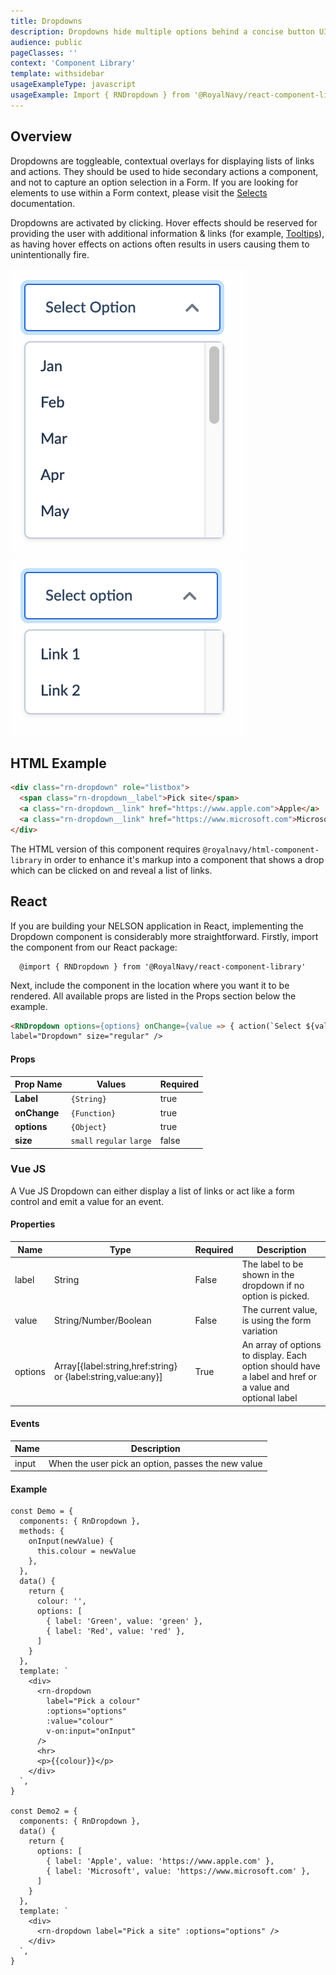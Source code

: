 ```yaml
---
title: Dropdowns
description: Dropdowns hide multiple options behind a concise button UI.
audience: public
pageClasses: ''
context: 'Component Library'
template: withsidebar
usageExampleType: javascript
usageExample: Import { RNDropdown } from '@RoyalNavy/react-component-library'
---
```


## Overview

Dropdowns are toggleable, contextual overlays for displaying lists of links and actions. They should be used to hide secondary actions a component, and not to capture an option selection in a Form. If you are looking for elements to use within a Form context, please visit the [Selects](/Develop/Components/Selects) documentation.

Dropdowns are activated by clicking. Hover effects should be reserved for providing the user with additional information & links (for example, [Tooltips](/Develop/Components/Tooltips)), as having hover effects on actions often results in users causing them to unintentionally fire.

![Toggle example](images/drop1.png)
![Toggle example](images/drop2.png)

## HTML Example

```html
<div class="rn-dropdown" role="listbox">
  <span class="rn-dropdown__label">Pick site</span>
  <a class="rn-dropdown__link" href="https://www.apple.com">Apple</a>
  <a class="rn-dropdown__link" href="https://www.microsoft.com">Microsoft</a>
</div>
```

The HTML version of this component requires `@royalnavy/html-component-library` in order to enhance it's markup into a component that shows a drop which can be clicked on and reveal a list of links.

## React

If you are building your NELSON application in React, implementing the Dropdown component is considerably more straightforward. Firstly, import the component from our React package:

```
  @import { RNDropdown } from '@RoyalNavy/react-component-library'
```

Next, include the component in the location where you want it to be rendered. All available props are listed in the Props section below the example.

```html
<RNDropdown options={options} onChange={value => { action(`Select ${value}`) }}
label="Dropdown" size="regular" />
```

#### Props

| Prop Name    | Values                    | Required |
| ------------ | ------------------------- | -------- |
| **Label**    | `{String}`                | true     |
| **onChange** | `{Function}`              | true     |
| **options**  | `{Object}`                | true     |
| **size**     | `small` `regular` `large` | false    |

###

### Vue JS

A Vue JS Dropdown can either display a list of links or act like a form control and emit a value for an event.

#### Properties

| Name    | Type                                                          | Required | Description                                                                                            |
| ------- | ------------------------------------------------------------- | -------- | ------------------------------------------------------------------------------------------------------ |
| label   | String                                                        | False    | The label to be shown in the dropdown if no option is picked.                                          |
| value   | String/Number/Boolean                                         | False    | The current value, is using the form variation                                                         |
| options | Array[{label:string,href:string} or {label:string,value:any}] | True     | An array of options to display. Each option should have a label and href or a value and optional label |

#### Events

| Name  | Description                                        |
| ----- | -------------------------------------------------- |
| input | When the user pick an option, passes the new value |

#### Example

```
const Demo = {
  components: { RnDropdown },
  methods: {
    onInput(newValue) {
      this.colour = newValue
    },
  },
  data() {
    return {
      colour: '',
      options: [
        { label: 'Green', value: 'green' },
        { label: 'Red', value: 'red' },
      ]
    }
  },
  template: `
    <div>
      <rn-dropdown
        label="Pick a colour"
        :options="options"
        :value="colour"
        v-on:input="onInput"
      />
      <hr>
      <p>{{colour}}</p>
    </div>
  `,
}

const Demo2 = {
  components: { RnDropdown },
  data() {
    return {
      options: [
        { label: 'Apple', value: 'https://www.apple.com' },
        { label: 'Microsoft', value: 'https://www.microsoft.com' },
      ]
    }
  },
  template: `
    <div>
      <rn-dropdown label="Pick a site" :options="options" />
    </div>
  `,
}
```
